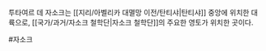 투타여르 데 자소크는 [[지리/아벨리카 대멸망 이전/탄티샤|탄티샤]] 중앙에 위치한 대륙으로, [[국가/과거/자소크 철학단|자소크 철학단]]의 주요한 영토가 위치한 곳이다.

#자소크 